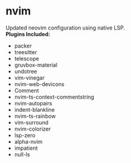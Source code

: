 # nvim

Updated neovim configuration using native LSP.  
**Plugins Included:**

- packer
- treesitter
- telescope
- gruvbox-material
- undotree
- vim-vinegar
- nvim-web-devicons
- Comment
- nvim-ts-context-commentstring
- nvim-autopairs
- indent-blankline
- nvim-ts-rainbow
- vim-surround
- nvim-colorizer
- lsp-zero
- alpha-nvim
- impatient
- null-ls
